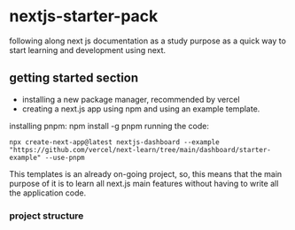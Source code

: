 # nextjs-starter-pack

following along next js documentation as a study purpose as a quick way to start learning and development using next.

## getting started section

- installing a new package manager, recommended by vercel
- creating a next.js app using npm and using an example template.

installing pnpm:
    npm install -g pnpm
running the code:

    npx create-next-app@latest nextjs-dashboard --example "https://github.com/vercel/next-learn/tree/main/dashboard/starter-example" --use-pnpm

This templates is an already on-going project, so, this means that the main purpose of it is to learn all next.js main features without having to write all the application code.

### project structure


